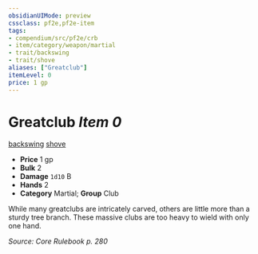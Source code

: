 ```yaml
---
obsidianUIMode: preview
cssclass: pf2e,pf2e-item
tags:
- compendium/src/pf2e/crb
- item/category/weapon/martial
- trait/backswing
- trait/shove
aliases: ["Greatclub"]
itemLevel: 0
price: 1 gp
---
```

# Greatclub *Item 0*  
[backswing](../../../rules/traits/backswing.md)  [shove](../../../rules/traits/shove.md)  

- **Price** 1 gp
- **Bulk** 2
- **Damage** `1d10` B
- **Hands** 2
- **Category** Martial; **Group** Club 

While many greatclubs are intricately carved, others are little more than a sturdy tree branch. These massive clubs are too heavy to wield with only one hand.

*Source: Core Rulebook p. 280*